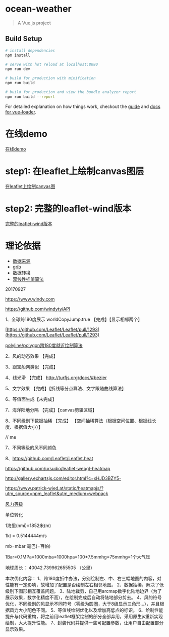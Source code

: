 # ocean-weather

> A Vue.js project

## Build Setup

``` bash
# install dependencies
npm install

# serve with hot reload at localhost:8080
npm run dev

# build for production with minification
npm run build

# build for production and view the bundle analyzer report
npm run build --report
```

For detailed explanation on how things work, checkout the [guide](http://vuejs-templates.github.io/webpack/) and [docs for vue-loader](http://vuejs.github.io/vue-loader).


# 在线demo
[在线demo](https://danwild.github.io/leaflet-velocity/)

# step1: 在leaflet上绘制canvas图层
[在leaflet上绘制canvas图](https://github.com/Sumbera/gLayers.Leaflet)

# step2: 完整的leaflet-wind版本
[完整的leaflet-wind版本](https://github.com/danwild/leaflet-velocity)

# 理论依据

* [数据来源](http://nomads.ncep.noaa.gov/)
* [grib](http://www.cpc.ncep.noaa.gov/products/wesley/reading_grib.html)
* [数据转换](https://github.com/cambecc/grib2json)
* [双线性插值算法](https://github.com/cambecc/earth)


20170927

https://www.windy.com

https://github.com/windyty/API

1、全球跨180度展示  worldCopyJump:true 【完成】【显示相邻两个】

[https://github.com/Leaflet/Leaflet/pull/1293](https://github.com/Leaflet/Leaflet/pull/1293)

[polyline/polygon跨180度就近绘制算法](https://github.com/Leaflet/Leaflet/pull/1293/commits/66b5054b21646fa835b99d47c94bfbb0e8b42062)

2、风的动态效果 【完成】

3、跟宝船网类似 【完成】

4、线光滑 【完成】 http://turfjs.org/docs/#bezier

5、文字效果 【完成】【折线等分点算法、文字跟随曲线算法】

6、等值面生成【未完成】

7、海洋陆地分隔 【完成】【canvas剪辑区域】

8、不同级别下数据抽稀 【完成】 【空间抽稀算法（根据空间位置、根据线长度、根据值大小）】

// me

7、不同等级的风不同颜色

8、https://github.com/Leaflet/Leaflet.heat

https://github.com/ursudio/leaflet-webgl-heatmap

http://gallery.echartsjs.com/editor.html?c=xHJD3BZY5-

https://www.patrick-wied.at/static/heatmapjs/?utm_source=npm_leaflet&utm_medium=webpack

[风力等级](http://www.cma.gov.cn/2011xzt/20120816/2012081601/201208160101/201407/t20140717_252607.html)

单位转化

1海里(nmi)=1852米(m)

1kt = 0.5144444m/s

mb=mbar 毫巴(=百帕)

1Bar=0.1MPa=1000mba=1000hpa=100*7.5mmhg=75mmhg=1个大气压

地球周长： 40042.739962655505 （公里）

本次优化内容：
1、跨180度折中办法，分别绘制左、中、右三幅地图的内容，对性能有一定影响，故增加了配置是否绘制左右相邻地图。
2、数据抽稀，解决了低级别下图形相互覆盖问题。
3、陆地裁剪，自己用arcmap数字化陆地边界（为了展示效果，数字化精度不高），在绘制完成后自动将陆地部分剪去。
4、风的符号优化，不同级别的风显示不同符号（零级为圆圈，大于8级显示三角形...），并且根据风力大小配色不同。
5、等值线绘制优化以及增加高低点的标识。
6、绘制性能提升与代码重构，将之前用leaflet框架绘制的部分全部弃用，采用原生js重新实现绘制，大大提升性能。
7、封装代码并提供一些可配置参数，让用户自由配置部分显示效果。
